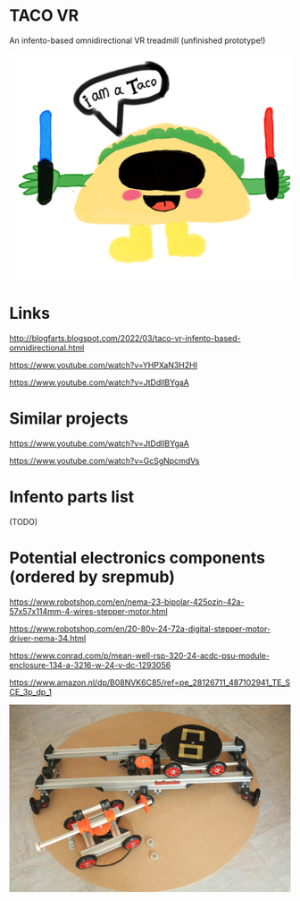 # TACO VR
An infento-based omnidirectional VR treadmill (unfinished prototype!)

![Screenshot](logo.png)

# Links

http://blogfarts.blogspot.com/2022/03/taco-vr-infento-based-omnidirectional.html

https://www.youtube.com/watch?v=YHPXaN3H2HI

https://www.youtube.com/watch?v=JtDdllBYgaA

# Similar projects

https://www.youtube.com/watch?v=JtDdllBYgaA

https://www.youtube.com/watch?v=GcSgNpcmdVs

# Infento parts list

(TODO)

# Potential electronics components (ordered by srepmub)

https://www.robotshop.com/en/nema-23-bipolar-425ozin-42a-57x57x114mm-4-wires-stepper-motor.html

https://www.robotshop.com/en/20-80v-24-72a-digital-stepper-motor-driver-nema-34.html

https://www.conrad.com/p/mean-well-rsp-320-24-acdc-psu-module-enclosure-134-a-3216-w-24-v-dc-1293056

https://www.amazon.nl/dp/B08NVK6C85/ref=pe_28126711_487102941_TE_SCE_3p_dp_1

![Screenshot](taco.jpg)
